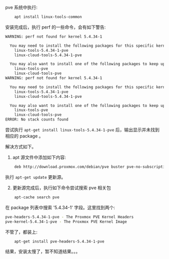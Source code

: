 
pve 系统中执行:
```sh
    apt install linux-tools-common
```
安装完成后，执行 perf 的一些命令，会有如下警告:
```sh
WARNING: perf not found for kernel 5.4.34-1

  You may need to install the following packages for this specific kernel:
    linux-tools-5.4.34-1-pve
    linux-cloud-tools-5.4.34-1-pve

  You may also want to install one of the following packages to keep up to date:
    linux-tools-pve
    linux-cloud-tools-pve
WARNING: perf not found for kernel 5.4.34-1

  You may need to install the following packages for this specific kernel:
    linux-tools-5.4.34-1-pve
    linux-cloud-tools-5.4.34-1-pve

  You may also want to install one of the following packages to keep up to date:
    linux-tools-pve
    linux-cloud-tools-pve
ERROR: No stack counts found
```

尝试执行 `apt-get install linux-tools-5.4.34-1-pve` 后，输出显示并未找到相应的 package 。

解决方式如下。

1. apt 源文件中添加如下内容:
```sh
    deb http://download.proxmox.com/debian/pve buster pve-no-subscription
```
执行 `apt-get update` 更新源。

2. 更新源完成后，执行如下命令尝试搜索 pve 相关包
```sh
    apt-cache search pve
```

在 package 列表中搜索 '5.4.34-1' 字段。这里找到两个:
```sh
pve-headers-5.4.34-1-pve - The Proxmox PVE Kernel Headers
pve-kernel-5.4.34-1-pve - The Proxmox PVE Kernel Image
```
不管了，都装上:
```sh
    apt-get install pve-headers-5.4.34-1-pve
```

结果，安装太慢了，暂不知道结果。。。
